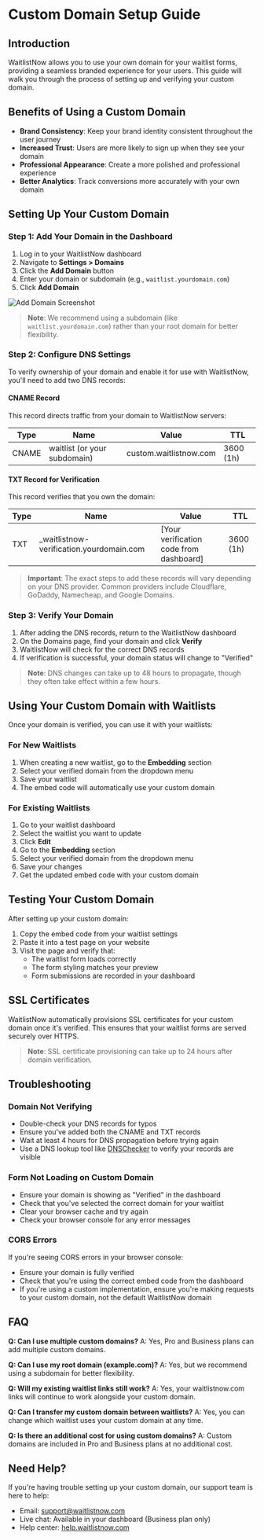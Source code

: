 # Custom Domain Setup Guide

## Introduction

WaitlistNow allows you to use your own domain for your waitlist forms, providing a seamless branded experience for your users. This guide will walk you through the process of setting up and verifying your custom domain.

## Benefits of Using a Custom Domain

- **Brand Consistency**: Keep your brand identity consistent throughout the user journey
- **Increased Trust**: Users are more likely to sign up when they see your domain
- **Professional Appearance**: Create a more polished and professional experience
- **Better Analytics**: Track conversions more accurately with your own domain

## Setting Up Your Custom Domain

### Step 1: Add Your Domain in the Dashboard

1. Log in to your WaitlistNow dashboard
2. Navigate to **Settings > Domains**
3. Click the **Add Domain** button
4. Enter your domain or subdomain (e.g., `waitlist.yourdomain.com`)
5. Click **Add Domain**

![Add Domain Screenshot](https://example.com/add-domain.png)

> **Note**: We recommend using a subdomain (like `waitlist.yourdomain.com`) rather than your root domain for better flexibility.

### Step 2: Configure DNS Settings

To verify ownership of your domain and enable it for use with WaitlistNow, you'll need to add two DNS records:

#### CNAME Record

This record directs traffic from your domain to WaitlistNow servers:

| Type  | Name                      | Value                    | TTL      |
|-------|---------------------------|--------------------------|----------|
| CNAME | waitlist (or your subdomain) | custom.waitlistnow.com | 3600 (1h) |

#### TXT Record for Verification

This record verifies that you own the domain:

| Type | Name                                  | Value                           | TTL      |
|------|---------------------------------------|----------------------------------|----------|
| TXT  | _waitlistnow-verification.yourdomain.com | [Your verification code from dashboard] | 3600 (1h) |

> **Important**: The exact steps to add these records will vary depending on your DNS provider. Common providers include Cloudflare, GoDaddy, Namecheap, and Google Domains.

### Step 3: Verify Your Domain

1. After adding the DNS records, return to the WaitlistNow dashboard
2. On the Domains page, find your domain and click **Verify**
3. WaitlistNow will check for the correct DNS records
4. If verification is successful, your domain status will change to "Verified"

> **Note**: DNS changes can take up to 48 hours to propagate, though they often take effect within a few hours.

## Using Your Custom Domain with Waitlists

Once your domain is verified, you can use it with your waitlists:

### For New Waitlists

1. When creating a new waitlist, go to the **Embedding** section
2. Select your verified domain from the dropdown menu
3. Save your waitlist
4. The embed code will automatically use your custom domain

### For Existing Waitlists

1. Go to your waitlist dashboard
2. Select the waitlist you want to update
3. Click **Edit**
4. Go to the **Embedding** section
5. Select your verified domain from the dropdown menu
6. Save your changes
7. Get the updated embed code with your custom domain

## Testing Your Custom Domain

After setting up your custom domain:

1. Copy the embed code from your waitlist settings
2. Paste it into a test page on your website
3. Visit the page and verify that:
   - The waitlist form loads correctly
   - The form styling matches your preview
   - Form submissions are recorded in your dashboard

## SSL Certificates

WaitlistNow automatically provisions SSL certificates for your custom domain once it's verified. This ensures that your waitlist forms are served securely over HTTPS.

> **Note**: SSL certificate provisioning can take up to 24 hours after domain verification.

## Troubleshooting

### Domain Not Verifying

- Double-check your DNS records for typos
- Ensure you've added both the CNAME and TXT records
- Wait at least 4 hours for DNS propagation before trying again
- Use a DNS lookup tool like [DNSChecker](https://dnschecker.org) to verify your records are visible

### Form Not Loading on Custom Domain

- Ensure your domain is showing as "Verified" in the dashboard
- Check that you've selected the correct domain for your waitlist
- Clear your browser cache and try again
- Check your browser console for any error messages

### CORS Errors

If you're seeing CORS errors in your browser console:

- Ensure your domain is fully verified
- Check that you're using the correct embed code from the dashboard
- If you're using a custom implementation, ensure you're making requests to your custom domain, not the default WaitlistNow domain

## FAQ

**Q: Can I use multiple custom domains?**
A: Yes, Pro and Business plans can add multiple custom domains.

**Q: Can I use my root domain (example.com)?**
A: Yes, but we recommend using a subdomain for better flexibility.

**Q: Will my existing waitlist links still work?**
A: Yes, your waitlistnow.com links will continue to work alongside your custom domain.

**Q: Can I transfer my custom domain between waitlists?**
A: Yes, you can change which waitlist uses your custom domain at any time.

**Q: Is there an additional cost for using custom domains?**
A: Custom domains are included in Pro and Business plans at no additional cost.

## Need Help?

If you're having trouble setting up your custom domain, our support team is here to help:

- Email: support@waitlistnow.com
- Live chat: Available in your dashboard (Business plan only)
- Help center: [help.waitlistnow.com](https://help.waitlistnow.com)